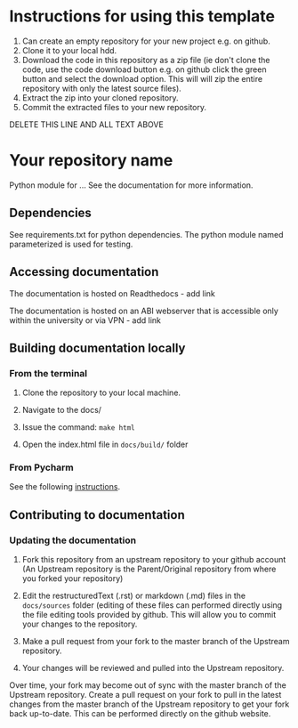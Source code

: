 # Instructions for using this template

1. Can create an empty repository for your new project e.g. on github.
2. Clone it to your local hdd.
3. Download the code in this repository as a zip file (ie don't clone the code, use the code download button e.g. on github click the green button and select the download option. This will will zip the entire repository with only the latest source files). 
4. Extract the zip into your cloned repository.
5. Commit the extracted files to your new repository.

DELETE THIS LINE AND ALL TEXT ABOVE 

# Your repository name

Python module for ...
See the documentation for more information.

## Dependencies

See requirements.txt for python dependencies.
The python module named parameterized is used for testing.

## Accessing documentation

The documentation is hosted on Readthedocs - add link

The documentation is hosted on an ABI webserver that is accessible only within
the university or via VPN - add link

## Building documentation locally

### From the terminal
1. Clone the repository to your local machine.

2. Navigate to the docs/

3. Issue the command: `make html`

4. Open the index.html file in `docs/build/` folder

### From Pycharm
See the following [instructions](https://bioengineering-toolbox.readthedocs.io/en/latest/documentation/sphinx.html#adding-a-sphinx-build-configuration-to-pycharm).

## Contributing to documentation

### Updating the documentation
1. Fork this repository from an upstream repository to your github account (An Upstream repository is the Parent/Original repository from where you forked your repository)

2. Edit the restructuredText (.rst) or markdown (.md) files in the 
`docs/sources` folder (editing of these files can performed directly using the 
file editing tools provided by github. This will allow you to commit your 
changes to the repository.

3. Make a pull request from your fork to the master branch of the Upstream repository.

4. Your changes will be reviewed and pulled into the Upstream repository.

Over time, your fork may become out of sync with the master branch of the Upstream repository. Create a pull request on your fork to pull in the latest changes from the master branch of the Upstream repository to get your fork back up-to-date. This can be performed directly on the github website.

